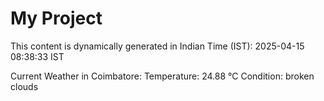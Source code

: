 # My Project

This content is dynamically generated in Indian Time (IST): 2025-04-15 08:38:33 IST


Current Weather in Coimbatore:
Temperature: 24.88 °C
Condition: broken clouds
